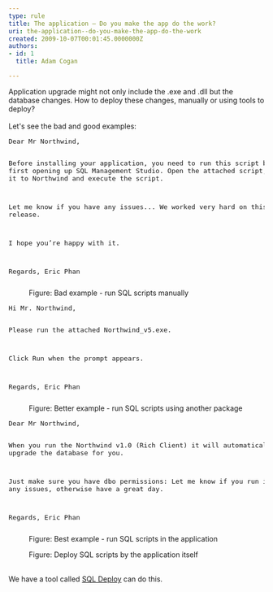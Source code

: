 ```yaml
---
type: rule
title: The application – Do you make the app do the work?
uri: the-application--do-you-make-the-app-do-the-work
created: 2009-10-07T00:01:45.0000000Z
authors:
- id: 1
  title: Adam Cogan

---
```




<span class='intro'> Application upgrade might not only include the .exe and .dll but the database changes. How to deploy these changes, manually or using tools to deploy? <br>
<br>
Let's see the bad and good examples&#58; 
 </span>


  <dl class="image">
    <dt><font class="ms-rteCustom-CodeArea" size="+0">
    <pre>Dear Mr Northwind, 

Before installing your application, you need to 
run this script by 
first opening up SQL Management Studio. 
Open the attached script, point it to Northwind and 
execute the script. 

Let me know if you have any issues... 
We worked very hard on this release. 

I hope you’re happy with it. 

Regards, 
Eric Phan 
</pre>
    </font></dt>
    <dd>Figure&#58; Bad example - run SQL scripts manually </dd>
</dl>
<dl class="image">
    <dt><font class="ms-rteCustom-CodeArea" size="+0">
    <pre>Hi Mr. Northwind, 

Please run the attached Northwind_v5.exe. 

Click Run when the prompt appears. 

Regards,
Eric Phan 
</pre>
    </font></dt>
    <dd>Figure&#58; Better example - run SQL scripts using another package </dd>
</dl>
<dl class="image">
    <dt><font class="ms-rteCustom-CodeArea" size="+0">
    <pre>Dear Mr Northwind, 

When you run the Northwind v1.0 (Rich Client) it will 
automatically upgrade the database for you. 

Just make sure you have dbo permissions&#58; 
Let me know if you run into any issues, 
otherwise have a great day. 

Regards, 
Eric Phan
</pre>
    </font></dt>
    <dd>Figure&#58; Best example - run SQL scripts in the application </dd>
</dl>
<dl class="image">
    <dt><img alt="" src="/PublishingImages/UsingSQLDeployControl.png" /> </dt>
    <dd>Figure&#58; Deploy SQL scripts by the application itself </dd>
</dl>
<br>
We have a tool called <a href="http&#58;//www.ssw.com.au/ssw/SQLDeploy">SQL Deploy</a> can do this. 



